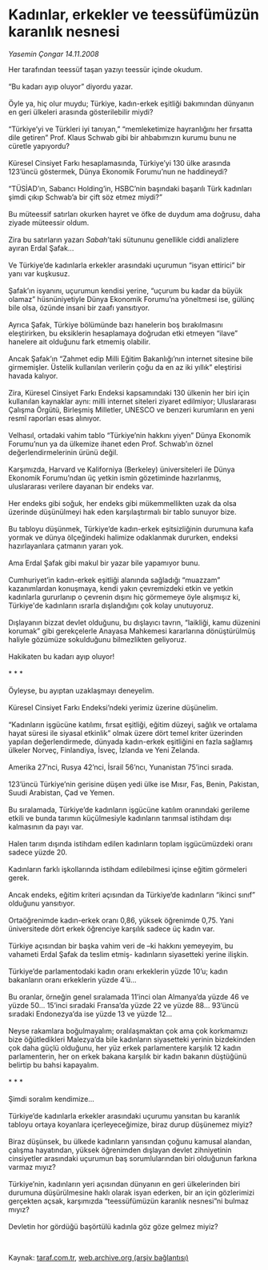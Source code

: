 # Kadınlar, erkekler ve teessüfümüzün karanlık nesnesi

*Yasemin Çongar 14.11.2008*

<div class="taraf_structure_2col_1zq">
<div class="margen_n">



 <p>Her tarafından teessüf taşan yazıyı teessür içinde okudum. <br/><br/>“Bu kadarı ayıp oluyor” diyordu yazar. <br/><br/>Öyle ya, hiç olur muydu; Türkiye, kadın-erkek eşitliği bakımından dünyanın en geri ülkeleri arasında gösterilebilir miydi? <br/><br/>“Türkiye’yi ve Türkleri iyi tanıyan,” “memleketimize hayranlığını her fırsatta dile getiren” Prof. Klaus Schwab gibi bir ahbabımızın kurumu bunu ne cüretle yapıyordu? <br/><br/>Küresel Cinsiyet Farkı hesaplamasında, Türkiye’yi 130 ülke arasında 123’üncü göstermek, Dünya Ekonomik Forumu’nun ne haddineydi? <br/><br/>“TÜSİAD’ın, Sabancı Holding’in, HSBC’nin başındaki başarılı Türk kadınları şimdi çıkıp Schwab’a bir çift söz etmez miydi?” <br/><br/>Bu müteessif satırları okurken hayret ve öfke de duydum ama doğrusu, daha ziyade müteessir oldum. <br/><br/>Zira bu satırların yazarı <i>Sabah</i>’taki sütununu genellikle ciddi analizlere ayıran Erdal Şafak... <br/><br/>Ve Türkiye’de kadınlarla erkekler arasındaki uçurumun “isyan ettirici” bir yanı var kuşkusuz. <br/><br/>Şafak’ın isyanını, uçurumun kendisi yerine, “uçurum bu kadar da büyük olamaz” hüsnüniyetiyle Dünya Ekonomik Forumu’na yöneltmesi ise, gülünç bile olsa, özünde insani bir zaafı yansıtıyor. <br/><br/>Ayrıca Şafak, Türkiye bölümünde bazı hanelerin boş bırakılmasını eleştirirken, bu eksiklerin hesaplamaya doğrudan etki etmeyen “ilave” hanelere ait olduğunu fark etmemiş olabilir. <br/><br/>Ancak Şafak’ın “Zahmet edip Milli Eğitim Bakanlığı’nın internet sitesine bile girmemişler. Üstelik kullanılan verilerin çoğu da en az iki yıllık” eleştirisi havada kalıyor. <br/><br/>Zira, Küresel Cinsiyet Farkı Endeksi kapsamındaki 130 ülkenin her biri için kullanılan kaynaklar aynı: milli internet siteleri ziyaret edilmiyor; Uluslararası Çalışma Örgütü, Birleşmiş Milletler, UNESCO ve benzeri kurumların en yeni resmî raporları esas alınıyor. <br/><br/>Velhasıl, ortadaki vahim tablo “Türkiye’nin hakkını yiyen” Dünya Ekonomik Forumu’nun ya da ülkemize ihanet eden Prof. Schwab’ın öznel değerlendirmelerinin ürünü değil. <br/><br/>Karşımızda, Harvard ve Kaliforniya (Berkeley) üniversiteleri ile Dünya Ekonomik Forumu’ndan üç yetkin ismin gözetiminde hazırlanmış, uluslararası verilere dayanan bir endeks var. <br/><br/>Her endeks gibi soğuk, her endeks gibi mükemmellikten uzak da olsa üzerinde düşünülmeyi hak eden karşılaştırmalı bir tablo sunuyor bize. <br/><br/>Bu tabloyu düşünmek, Türkiye’de kadın-erkek eşitsizliğinin durumuna kafa yormak ve dünya ölçeğindeki halimize odaklanmak dururken, endeksi hazırlayanlara çatmanın yararı yok. <br/><br/>Ama Erdal Şafak gibi makul bir yazar bile yapamıyor bunu. <br/><br/>Cumhuriyet’in kadın-erkek eşitliği alanında sağladığı “muazzam” kazanımlardan konuşmaya, kendi yakın çevremizdeki etkin ve yetkin kadınlarla gururlanıp o çevrenin dışını hiç görmemeye öyle alışmışız ki, Türkiye'de kadınların ısrarla dışlandığını çok kolay unutuyoruz. <br/><br/>Dışlayanın bizzat devlet olduğunu, bu dışlayıcı tavrın, “laikliği, kamu düzenini korumak” gibi gerekçelerle Anayasa Mahkemesi kararlarına dönüştürülmüş haliyle gözümüze sokulduğunu bilmezlikten geliyoruz. <br/><br/>Hakikaten bu kadarı ayıp oluyor! <br/><br/>* * * <br/><br/>Öyleyse, bu ayıptan uzaklaşmayı deneyelim. <br/><br/>Küresel Cinsiyet Farkı Endeksi’ndeki yerimiz üzerine düşünelim. <br/><br/>“Kadınların işgücüne katılımı, fırsat eşitliği, eğitim düzeyi, sağlık ve ortalama hayat süresi ile siyasal etkinlik” olmak üzere dört temel kriter üzerinden yapılan değerlendirmede, dünyada kadın-erkek eşitliğini en fazla sağlamış ülkeler Norveç, Finlandiya, İsveç, İzlanda ve Yeni Zelanda. <br/><br/>Amerika 27’nci, Rusya 42’nci, İsrail 56’ncı, Yunanistan 75’inci sırada. <br/><br/>123’üncü Türkiye’nin gerisine düşen yedi ülke ise Mısır, Fas, Benin, Pakistan, Suudi Arabistan, Çad ve Yemen. <br/><br/>Bu sıralamada, Türkiye’de kadınların işgücüne katılım oranındaki gerileme etkili ve bunda tarımın küçülmesiyle kadınların tarımsal istihdam dışı kalmasının da payı var. <br/><br/>Halen tarım dışında istihdam edilen kadınların toplam işgücümüzdeki oranı sadece yüzde 20. <br/><br/>Kadınların farklı işkollarında istihdam edilebilmesi içinse eğitim görmeleri gerek. <br/><br/>Ancak endeks, eğitim kriteri açısından da Türkiye’de kadınların “ikinci sınıf” olduğunu yansıtıyor. <br/><br/>Ortaöğrenimde kadın-erkek oranı 0,86, yüksek öğrenimde 0,75. Yani üniversitede dört erkek öğrenciye karşılık sadece üç kadın var. <br/><br/>Türkiye açısından bir başka vahim veri de –ki hakkını yemeyeyim, bu vahameti Erdal Şafak da teslim etmiş- kadınların siyasetteki yerine ilişkin. <br/><br/>Türkiye’de parlamentodaki kadın oranı erkeklerin yüzde 10’u; kadın bakanların oranı erkeklerin yüzde 4’ü... <br/><br/>Bu oranlar, örneğin genel sıralamada 11’inci olan Almanya’da yüzde 46 ve yüzde 50... 15’inci sıradaki Fransa’da yüzde 22 ve yüzde 88... 93’üncü sıradaki Endonezya’da ise yüzde 13 ve yüzde 12... <br/><br/>Neyse rakamlara boğulmayalım; oralılaşmaktan çok ama çok korkmamızı bize öğütledikleri Malezya’da bile kadınların siyasetteki yerinin bizdekinden çok daha güçlü olduğunu, her yüz erkek parlamentere karşılık 12 kadın parlamenterin, her on erkek bakana karşılık bir kadın bakanın düştüğünü belirtip bu bahsi kapayalım. <br/><br/>* * * <br/><br/>Şimdi soralım kendimize... <br/><br/>Türkiye’de kadınlarla erkekler arasındaki uçurumu yansıtan bu karanlık tabloyu ortaya koyanlara içerleyeceğimize, biraz durup düşünemez miyiz? <br/><br/>Biraz düşünsek, bu ülkede kadınların yarısından çoğunu kamusal alandan, çalışma hayatından, yüksek öğrenimden dışlayan devlet zihniyetinin cinsiyetler arasındaki uçurumun baş sorumlularından biri olduğunun farkına varmaz mıyız? <br/><br/>Türkiye’nin, kadınların yeri açısından dünyanın en geri ülkelerinden biri durumuna düşürülmesine haklı olarak isyan ederken, bir an için gözlerimizi gerçekten açsak, karşımızda “teessüfümüzün karanlık nesnesi”ni bulmaz mıyız? <br/><br/>Devletin hor gördüğü başörtülü kadınla göz göze gelmez miyiz?</p>

<br/>


<div id="taraf_not">
</div>

</div>


</div>

Kaynak: [taraf.com.tr](http://taraf.com.tr:80/makale/2660.htm), [web.archive.org (arşiv bağlantısı)](http://web.archive.org/web/20090218033047/http://taraf.com.tr:80/makale/2660.htm)

